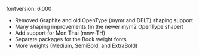 fontversion: 6.000

- Removed Graphite and old OpenType (mymr and DFLT) shaping support
- Many shaping improvements (in the newer mym2 OpenType shaper)
- Add support for Mon Thai (mnw-TH)
- Separate packages for the Book weight fonts
- More weights (Medium, SemiBold, and ExtraBold)
